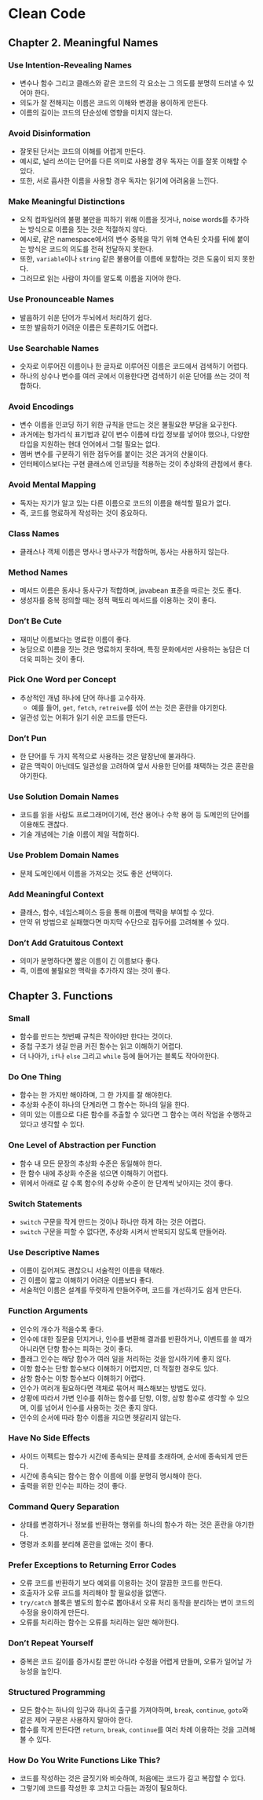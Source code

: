 # Clean Code

## Chapter 2. Meaningful Names

### Use Intention-Revealing Names

- 변수나 함수 그리고 클래스와 같은 코드의 각 요소는 그 의도를 분명히 드러낼 수 있어야 한다.
- 의도가 잘 전해지는 이름은 코드의 이해와 변경을 용이하게 만든다.
- 이름의 길이는 코드의 단순성에 영향을 미치지 않는다.

### Avoid Disinformation

- 잘못된 단서는 코드의 이해를 어렵게 만든다.
- 예시로, 널리 쓰이는 단어를 다른 의미로 사용할 경우 독자는 이를 잘못 이해할 수 있다.
- 또한, 서로 흡사한 이름을 사용할 경우 독자는 읽기에 어려움을 느낀다.

### Make Meaningful Distinctions

- 오직 컴파일러의 불평 불만을 피하기 위해 이름을 짓거나, noise words를 추가하는 방식으로 이름을 짓는 것은 적절하지 않다.
- 예시로, 같은 namespace에서의 변수 중복을 막기 위해 연속된 숫자를 뒤에 붙이는 방식은 코드의 의도를 전혀 전달하지 못한다.
- 또한, `variable`이나 `string` 같은 불용어를 이름에 포함하는 것은 도움이 되지 못한다.
- 그러므로 읽는 사람이 차이를 알도록 이름을 지어야 한다.

### Use Pronounceable Names

- 발음하기 쉬운 단어가 두뇌에서 처리하기 쉽다.
- 또한 발음하기 어려운 이름은 토론하기도 어렵다.

### Use Searchable Names

- 숫자로 이루어진 이름이나 한 글자로 이루어진 이름은 코드에서 검색하기 어렵다.
- 하나의 상수나 변수를 여러 곳에서 이용한다면 검색하기 쉬운 단어를 쓰는 것이 적합하다.

### Avoid Encodings

- 변수 이름을 인코딩 하기 위한 규칙을 만드는 것은 불필요한 부담을 요구한다.
- 과거에는 헝가리식 표기법과 같이 변수 이름에 타입 정보를 넣어야 했으나, 다양한 타입을 지원하는 현대 언어에서 그럴 필요는 없다.
- 멤버 변수를 구분하기 위한 접두어를 붙이는 것은 과거의 산물이다.
- 인터페이스보다는 구현 클래스에 인코딩을 적용하는 것이 추상화의 관점에서 좋다.

### Avoid Mental Mapping

- 독자는 자기가 알고 있는 다른 이름으로 코드의 이름을 해석할 필요가 없다.
- 즉, 코드를 명료하게 작성하는 것이 중요하다.

### Class Names

- 클래스나 객체 이름은 명사나 명사구가 적합하며, 동사는 사용하지 않는다.

### Method Names

- 메서드 이름은 동사나 동사구가 적합하며, javabean 표준을 따르는 것도 좋다.
- 생성자를 중복 정의할 때는 정적 팩토리 메서드를 이용하는 것이 좋다.

### Don’t Be Cute

- 재미난 이름보다는 명료한 이름이 좋다.
- 농담으로 이름을 짓는 것은 명료하지 못하며, 특정 문화에서만 사용하는 농담은 더더욱 피하는 것이 좋다.

### Pick One Word per Concept

- 추상적인 개념 하나에 단어 하나를 고수하자.
  - 예를 들어, `get`, `fetch`, `retreive`를 섞어 쓰는 것은 혼란을 야기한다.
- 일관성 있는 어휘가 읽기 쉬운 코드를 만든다.

### Don’t Pun

- 한 단어를 두 가지 목적으로 사용하는 것은 말장난에 불과하다.
- 같은 맥락이 아닌데도 일관성을 고려하여 앞서 사용한 단어를 채택하는 것은 혼란을 야기한다.

### Use Solution Domain Names

- 코드를 읽을 사람도 프로그래머이기에, 전산 용어나 수학 용어 등 도메인의 단어를 이용해도 괜찮다.
- 기술 개념에는 기술 이름이 제일 적합하다.

### Use Problem Domain Names

- 문제 도메인에서 이름을 가져오는 것도 좋은 선택이다.

### Add Meaningful Context

- 클래스, 함수, 네임스페이스 등을 통해 이름에 맥락을 부여할 수 있다.
- 만약 위 방법으로 실패했다면 마지막 수단으로 접두어를 고려해볼 수 있다.

### Don’t Add Gratuitous Context

- 의미가 분명하다면 짧은 이름이 긴 이름보다 좋다.
- 즉, 이름에 불필요한 맥락을 추가하지 않는 것이 좋다.

## Chapter 3. Functions

### Small

- 함수를 만드는 첫번째 규칙은 작아야만 한다는 것이다.
- 중첩 구조가 생길 만큼 커진 함수는 읽고 이해하기 어렵다.
- 더 나아가, `if`나 `else` 그리고 `while` 등에 들어가는 블록도 작아야한다.

### Do One Thing

- 함수는 한 가지만 해야하며, 그 한 가지를 잘 해야한다.
- 추상화 수준이 하나의 단계라면 그 함수는 하나의 일을 한다.
- 의미 있는 이름으로 다른 함수를 추출할 수 있다면 그 함수는 여러 작업을 수행하고 있다고 생각할 수 있다.

### One Level of Abstraction per Function

- 함수 내 모든 문장의 추상화 수준은 동일해야 한다.
- 한 함수 내에 추상화 수준을 섞으면 이해하기 어렵다.
- 위에서 아래로 갈 수록 함수의 추상화 수준이 한 단계씩 낮아지는 것이 좋다.

### Switch Statements

- `switch` 구문을 작게 만드는 것이나 하나만 하게 하는 것은 어렵다.
- `switch` 구문을 피할 수 없다면, 추상화 시켜서 반복되지 않도록 만들어라.

### Use Descriptive Names

- 이름이 길어져도 괜찮으니 서술적인 이름을 택해라.
- 긴 이름이 짧고 이해하기 어려운 이름보다 좋다.
- 서술적인 이름은 설계를 뚜렷하게 만들어주며, 코드를 개선하기도 쉽게 만든다.

### Function Arguments

- 인수의 개수가 적을수록 좋다.
- 인수에 대한 질문을 던지거나, 인수를 변환해 결과를 반환하거나, 이벤트를 쓸 때가 아니라면 단항 함수는 피하는 것이 좋다.
- 플래그 인수는 해당 함수가 여러 일을 처리하는 것을 암시하기에 좋지 않다.
- 이항 함수는 단항 함수보다 이해하기 어렵지만, 더 적절한 경우도 있다.
- 삼항 함수는 이항 함수보다 이해하기 어렵다.
- 인수가 여러개 필요하다면 객체로 묶어서 패스해보는 방법도 있다.
- 상황에 따라서 가변 인수를 취하는 함수를 단항, 이항, 삼항 함수로 생각할 수 있으며, 이를 넘어서 인수를 사용하는 것은 좋지 않다.
- 인수의 순서에 따라 함수 이름을 지으면 헷갈리지 않는다.

### Have No Side Effects

- 사이드 이펙트는 함수가 시간에 종속되는 문제를 초래하며, 순서에 종속되게 만든다.
- 시간에 종속되는 함수는 함수 이름에 이를 분명히 명시해야 한다.
- 출력을 위한 인수는 피하는 것이 좋다.

### Command Query Separation

- 상태를 변경하거나 정보를 반환하는 행위를 하나의 함수가 하는 것은 혼란을 야기한다.
- 명령과 조회를 분리해 혼란을 없애는 것이 좋다.

### Prefer Exceptions to Returning Error Codes

- 오류 코드를 반환하기 보다 예외를 이용하는 것이 깔끔한 코드를 만든다.
- 호출자가 오류 코드를 처리해야 할 필요성을 없앤다.
- `try/catch` 블록은 별도의 함수로 뽑아내서 오류 처리 동작을 분리하는 변이 코드의 수정을 용이하게 만든다.
- 오류를 처리하는 함수는 오류를 처리하는 일만 해야한다.

### Don’t Repeat Yourself

- 중복은 코드 길이를 증가시킬 뿐만 아니라 수정을 어렵게 만들며, 오류가 일어날 가능성을 높인다.

### Structured Programming

- 모든 함수는 하나의 입구와 하나의 출구를 가져야하며, `break`, `continue`, `goto`와 같은 제어 구문은 사용하지 말아야 한다.
- 함수를 작게 만든다면 `return`, `break`, `continue`를 여러 차례 이용하는 것을 고려해볼 수 있다.

### How Do You Write Functions Like This?

- 코드를 작성하는 것은 글짓기와 비슷하여, 처음에는 코드가 길고 복잡할 수 있다.
- 그렇기에 코드를 작성한 후 고치고 다듬는 과정이 필요하다.
